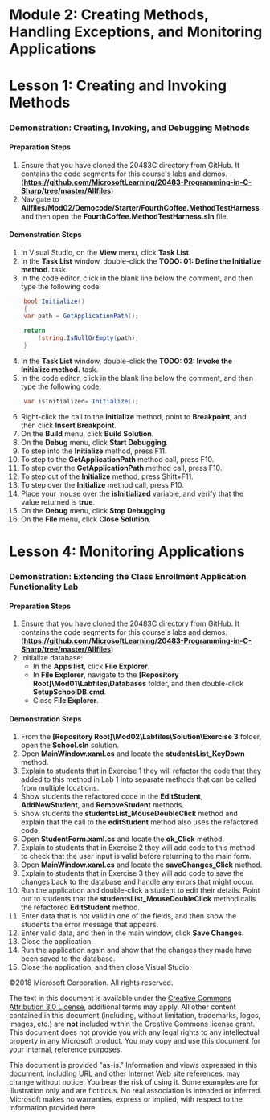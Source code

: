 # Module 2: Creating Methods, Handling Exceptions, and Monitoring Applications

# Lesson 1: Creating and Invoking Methods

### Demonstration: Creating, Invoking, and Debugging Methods

#### Preparation Steps

1. Ensure that you have cloned the 20483C directory from GitHub. It contains the code segments for this course's labs and demos. (**https://github.com/MicrosoftLearning/20483-Programming-in-C-Sharp/tree/master/Allfiles**)
2. Navigate to **Allfiles/Mod02/Democode/Starter/FourthCoffee.MethodTestHarness**, and then open the **FourthCoffee.MethodTestHarness.sln** file.

#### Demonstration Steps

1.	In Visual Studio, on the **View** menu, click **Task List**.
2.	In the **Task List** window, double-click the **TODO: 01: Define the Initialize method.** task.
3.	In the code editor, click in the blank line below the comment, and then type the following code:
```cs
    bool Initialize()
    {
    var path = GetApplicationPath();

    return
        !string.IsNullOrEmpty(path);
    } 
```
4.	In the **Task List** window, double-click the **TODO: 02: Invoke the Initialize method.** task.
5.	In the code editor, click in the blank line below the comment, and then type the following code:
```cs
    var isInitialized= Initialize();
```
6.	Right-click the call to the **Initialize** method, point to **Breakpoint**, and then click **Insert Breakpoint**.
7.	On the **Build** menu, click **Build Solution**.
8.	On the **Debug** menu, click **Start Debugging**.
9.	To step into the **Initialize** method, press F11.
10.	To step to the **GetApplicationPath** method call, press F10.
11.	To step over the **GetApplicationPath** method call, press F10.
12.	To step out of the **Initialize** method, press Shift+F11.
13.	To step over the **Initialize** method call, press F10.
14.	Place your mouse over the **isInitialized** variable, and verify that the value returned is **true**.
15.	On the **Debug** menu, click **Stop Debugging**.
16.	On the **File** menu, click **Close Solution**.


# Lesson 4: Monitoring Applications

### Demonstration: Extending the Class Enrollment Application Functionality Lab

#### Preparation Steps

1. Ensure that you have cloned the 20483C directory from GitHub. It contains the code segments for this course's labs and demos. (**https://github.com/MicrosoftLearning/20483-Programming-in-C-Sharp/tree/master/Allfiles**)
2. Initialize database:
    - In the **Apps list**, click **File Explorer**.
    - In **File Explorer**, navigate to the **[Repository Root]\Mod01\Labfiles\Databases** folder, and then double-click **SetupSchoolDB.cmd**.
    - Close **File Explorer**.

#### Demonstration Steps

1.  From the **[Repository Root]\Mod02\Labfiles\Solution\Exercise 3** folder, open the **School.sln** solution.
2.  Open **MainWindow.xaml.cs** and locate the **studentsList_KeyDown** method.
3.  Explain to students that in Exercise 1 they will refactor the code that they added to this method in Lab 1 into separate methods that can be called from multiple locations.
4.  Show students the refactored code in the **EditStudent**, **AddNewStudent**, and **RemoveStudent** methods.
5.  Show students the **studentsList_MouseDoubleClick** method and explain that the call to the **editStudent** method also uses the refactored code.
6.  Open **StudentForm.xaml.cs** and locate the **ok_Click** method.
7.  Explain to students that in Exercise 2 they will add code to this method to check that the user input is valid before returning to the main form.
8.  Open **MainWindow.xaml.cs** and locate the **saveChanges_Click** method.
9.  Explain to students that in Exercise 3 they will add code to save the changes back to the database and handle any errors that might occur.
10. Run the application and double-click a student to edit their details. Point out to students that the **studentsList_MouseDoubleClick** method calls the refactored **EditStudent** method.
11. Enter data that is not valid in one of the fields, and then show the students the error message that appears.
12. Enter valid data, and then in the main window, click **Save Changes**.
13. Close the application.
14. Run the application again and show that the changes they made have been saved to the database.
15. Close the application, and then close Visual Studio.



©2018 Microsoft Corporation. All rights reserved.

The text in this document is available under the  [Creative Commons Attribution 3.0 License](https://creativecommons.org/licenses/by/3.0/legalcode), additional terms may apply. All other content contained in this document (including, without limitation, trademarks, logos, images, etc.) are  **not**  included within the Creative Commons license grant. This document does not provide you with any legal rights to any intellectual property in any Microsoft product. You may copy and use this document for your internal, reference purposes.

This document is provided &quot;as-is.&quot; Information and views expressed in this document, including URL and other Internet Web site references, may change without notice. You bear the risk of using it. Some examples are for illustration only and are fictitious. No real association is intended or inferred. Microsoft makes no warranties, express or implied, with respect to the information provided here.
